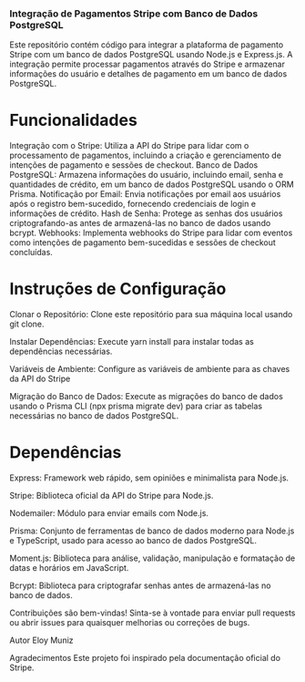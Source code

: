 ### Integração de Pagamentos Stripe com Banco de Dados PostgreSQL

Este repositório contém código para integrar a plataforma de pagamento Stripe com um banco de dados PostgreSQL usando Node.js e Express.js. A integração permite processar pagamentos através do Stripe e armazenar informações do usuário e detalhes de pagamento em um banco de dados PostgreSQL.

# Funcionalidades

Integração com o Stripe: Utiliza a API do Stripe para lidar com o processamento de pagamentos, incluindo a criação e gerenciamento de intenções de pagamento e sessões de checkout.
Banco de Dados PostgreSQL: Armazena informações do usuário, incluindo email, senha e quantidades de crédito, em um banco de dados PostgreSQL usando o ORM Prisma.
Notificação por Email: Envia notificações por email aos usuários após o registro bem-sucedido, fornecendo credenciais de login e informações de crédito.
Hash de Senha: Protege as senhas dos usuários criptografando-as antes de armazená-las no banco de dados usando bcrypt.
Webhooks: Implementa webhooks do Stripe para lidar com eventos como intenções de pagamento bem-sucedidas e sessões de checkout concluídas.

# Instruções de Configuração

Clonar o Repositório: Clone este repositório para sua máquina local usando git clone.

Instalar Dependências: Execute yarn install para instalar todas as dependências necessárias.

Variáveis de Ambiente: Configure as variáveis de ambiente para as chaves da API do Stripe

Migração do Banco de Dados: Execute as migrações do banco de dados usando o Prisma CLI (npx prisma migrate dev) para criar as tabelas necessárias no banco de dados PostgreSQL.

# Dependências

Express: Framework web rápido, sem opiniões e minimalista para Node.js.

Stripe: Biblioteca oficial da API do Stripe para Node.js.

Nodemailer: Módulo para enviar emails com Node.js.

Prisma: Conjunto de ferramentas de banco de dados moderno para Node.js e TypeScript, usado para acesso ao banco de dados PostgreSQL.

Moment.js: Biblioteca para análise, validação, manipulação e formatação de datas e horários em JavaScript.

Bcrypt: Biblioteca para criptografar senhas antes de armazená-las no banco de dados.

Contribuições são bem-vindas! Sinta-se à vontade para enviar pull requests ou abrir issues para quaisquer melhorias ou correções de bugs.

Autor
Eloy Muniz

Agradecimentos
Este projeto foi inspirado pela documentação oficial do Stripe.

